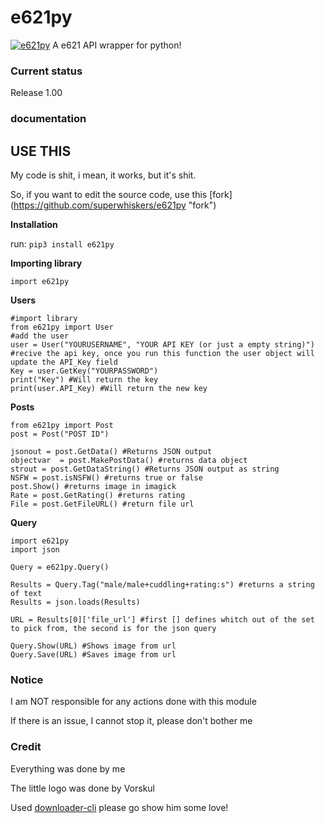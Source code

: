 # e621py

[![e621py](https://i.imgur.com/DOqumRI.jpg "e621py")](https://i.imgur.com/DOqumRI.jpg "e621py")
A e621 API wrapper for python!


### Current status

Release 1.00

### documentation

## USE THIS

My code is shit, i mean, it works, but it's shit.

So, if you want to edit the source code, use this [fork] (https://github.com/superwhiskers/e621py "fork")

**Installation**

run: `pip3 install e621py`

**Importing library**

`import e621py`

**Users**

    #import library
    from e621py import User
    #add the user
    user = User("YOURUSERNAME", "YOUR API KEY (or just a empty string)")
    #recive the api key, once you run this function the user object will update the API_Key field
    Key = user.GetKey("YOURPASSWORD")
    print("Key") #Will return the key
    print(user.API_Key) #Will return the new key
    

**Posts**

    from e621py import Post
    post = Post("POST ID")
    
    jsonout = post.GetData() #Returns JSON output
    objectvar  = post.MakePostData() #returns data object
    strout = post.GetDataString() #Returns JSON output as string
	NSFW = post.isNSFW() #returns true or false
	post.Show() #returns image in imagick
	Rate = post.GetRating() #returns rating
	File = post.GetFileURL() #return file url
    

**Query**

    import e621py
    import json
    
    Query = e621py.Query()
    
    Results = Query.Tag("male/male+cuddling+rating:s") #returns a string of text
    Results = json.loads(Results)
    
    URL = Results[0]['file_url'] #first [] defines whitch out of the set to pick from, the second is for the json query
    
    Query.Show(URL) #Shows image from url
    Query.Save(URL) #Saves image from url


### Notice

I am NOT responsible for any actions done with this module

If there is an issue, I cannot stop it, please don't bother me

### Credit

Everything was done by me

The little logo was done by Vorskul

Used [downloader-cli](https://github.com/deepjyoti30/downloader-cli "downloader-cli") please go show him some love!
